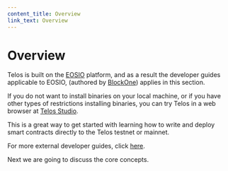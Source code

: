 ```yaml
---
content_title: Overview
link_text: Overview
---
```


# Overview

Telos is built on the [EOSIO](https://eos.io) platform, and as a result the developer guides applicable to EOSIO, (authored by [BlockOne](https://block.one)) applies in this section.

If you do not want to install binaries on your local machine, or if you have other types of restrictions installing binaries, you can try Telos in a web browser at [Telos Studio](https://studio.telos.net).&#x20;

This is a great way to get started with learning how to write and deploy smart contracts directly to the Telos testnet or mainnet.

For more external developer guides, click [here](../../external-documents/external-developer-guides.md).

Next we are going to discuss the core concepts.
